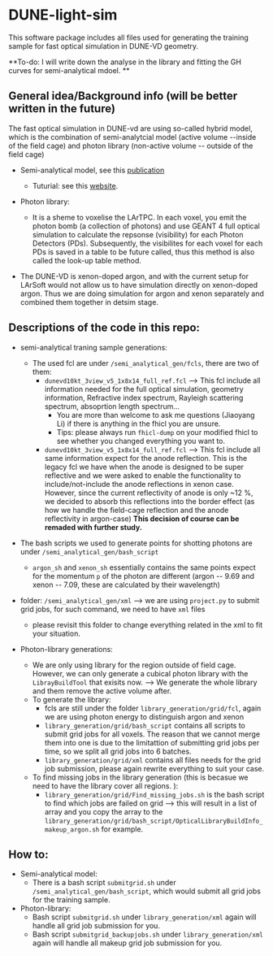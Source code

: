 # DUNE-light-sim
This software package includes all files used for generating the training sample for fast optical simulation in DUNE-VD geometry. 

**To-do: I will write down the analyse in the library and fitting the GH curves for semi-analytical mdoel. **

## General idea/Background info (will be better written in the future)
The fast optical simulation in DUNE-vd are using so-called hybrid model, which is the combination of semi-analytcial model (active volume --inside of the field cage) and photon library (non-active volume -- outside of the field cage)
- Semi-analytical model, see this [publication](https://link.springer.com/article/10.1140/epjc/s10052-021-09119-3)
  - Tuturial: see this [website](https://cdcvs.fnal.gov/redmine/projects/sbn-analysis-group/wiki/Tutorial_3_Semi-Analytic_mode_How_to_generate_the_correction_curves). 
- Photon library:
  - It is a sheme to voxelise the LArTPC. In each voxel, you emit the photon bomb (a collection of photons) and use GEANT 4 full optical simulation to calculate the repsonse (visibility) for each Photon Detectors (PDs). Subsequently, the visibilites for each voxel for each PDs is saved in a table to be future called, thus this method is also called the look-up table method. 

- The DUNE-VD is xenon-doped argon, and with the current setup for LArSoft would not allow us to have simulation directly on xenon-doped argon. Thus we are doing simulation for argon and xenon separately and combined them together in detsim stage. 

## Descriptions of the code in this repo: 
- semi-analytical traning sample generations:
  - The used fcl are under `/semi_analytical_gen/fcls`, there are two of them: 
    - `dunevd10kt_3view_v5_1x8x14_full_ref.fcl` --> This fcl include all information needed for the full optical simulation, geometry information, Refractive index spectrum, Rayleigh scattering spectrum, absoprtion length spectrum...
      - You are more than welcome to ask me questions (Jiaoyang Li) if there is anything in the fhicl you are unsure. 
      - Tips: please always run `fhicl-dump` on your modified fhicl to see whether you changed everything you want to. 
    -  `dunevd10kt_3view_v5_1x8x14_full_ref.fcl` --> This fcl include all same information expect for the anode reflection. This is the legacy fcl we have when the anode is designed to be super reflective and we were asked to enable the functionality to include/not-include the anode reflections in xenon case. However, since the current reflectivity of anode is only ~12 %, we decided to absorb this reflections into the border effect (as how we handle the field-cage reflection and the anode reflectivity in argon-case) **This decision of course can be remaded with further study.**
 - The bash scripts we used to generate points for shotting photons are under `/semi_analytical_gen/bash_script`
   - `argon_sh` and `xenon_sh` essentially contains the same points expect for the momentum `p` of the photon are different (argon -- 9.69 and xenon -- 7.09, these are calculated by their wavelength)
- folder: `/semi_analytical_gen/xml` --> we are using `project.py` to submit grid jobs, for such command, we need to have `xml` files
  - please revisit this folder to change everything related in the xml to fit your situation.

- Photon-library generations: 
  - We are only using library for the region outside of field cage. However, we can only generate a cubical photon library with the `LibrayBuildTool` that exisits now. --> We generate the whole library and them remove the active volume after. 
  - To generate the library: 
    - fcls are still under the folder `library_generation/grid/fcl`, again we are using photon energy to distinguish argon and xenon
    - `library_generation/grid/bash_script` contains all scripts to submit grid jobs for all voxels. The reason that we cannot merge them into one is due to the limitattion of submitting grid jobs per time, so we split all grid jobs into 6 batches. 
    - `library_generation/grid/xml` contains all files needs for the grid job submission, please again rewrite everything to suit your case.  
  - To find missing jobs in the library generation (this is becasue we need to have the library cover all regions. ):
    - `library_generation/grid/Find_missing_jobs.sh` is the bash script to find which jobs are failed on grid --> this will result in a list of array and you copy the array to the `library_generation/grid/bash_script/OpticalLibraryBuildInfo_makeup_argon.sh` for example. 


## How to: 
- Semi-analytical model: 
  - There is a bash script `submitgrid.sh` under `/semi_analytical_gen/bash_script`, which would submit all grid jobs for the training sample. 
- Photon-library: 
  - Bash script `submitgrid.sh` under `library_generation/xml` again will handle all grid job submission for you. 
  - Bash script `submitgrid_backupjobs.sh` under `library_generation/xml` again will handle all makeup grid job submission for you. 
